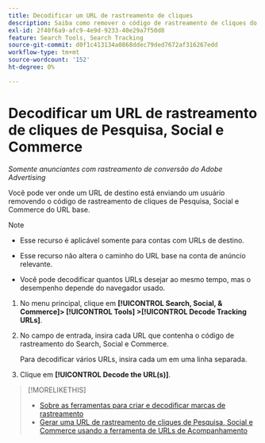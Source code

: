 ```yaml
---
title: Decodificar um URL de rastreamento de cliques
description: Saiba como remover o código de rastreamento de cliques do Search, Social e Commerce de um URL base.
exl-id: 2f40f6a9-afc9-4e9d-9233-40e29a7f50d8
feature: Search Tools, Search Tracking
source-git-commit: d0f1c413134a0868ddec79ded7672af316267edd
workflow-type: tm+mt
source-wordcount: '152'
ht-degree: 0%

---
```


# Decodificar um URL de rastreamento de cliques de Pesquisa, Social e Commerce

*Somente anunciantes com rastreamento de conversão do Adobe Advertising*

Você pode ver onde um URL de destino está enviando um usuário removendo o código de rastreamento de cliques de Pesquisa, Social e Commerce do URL base.

>[!NOTE]
>
>* Esse recurso é aplicável somente para contas com URLs de destino.
>
>* Esse recurso não altera o caminho do URL base na conta de anúncio relevante.
>
>* Você pode decodificar quantos URLs desejar ao mesmo tempo, mas o desempenho depende do navegador usado.

1. No menu principal, clique em **[!UICONTROL Search, Social, & Commerce]> [!UICONTROL Tools] >[!UICONTROL Decode Tracking URLs]**.

1. No campo de entrada, insira cada URL que contenha o código de rastreamento do Search, Social e Commerce.

   Para decodificar vários URLs, insira cada um em uma linha separada.

1. Clique em **[!UICONTROL Decode the URL(s)]**.

>[!MORELIKETHIS]
>
>* [Sobre as ferramentas para criar e decodificar marcas de rastreamento](tracking-tools-about.md)
>* [Gerar uma URL de rastreamento de cliques de Pesquisa, Social e Commerce usando a ferramenta de URLs de Acompanhamento](click-tracking-url-generate.md)
